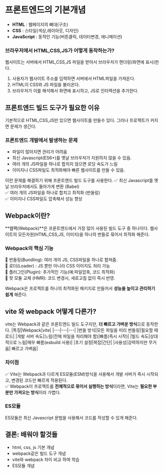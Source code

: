 # 프론트엔드의 기본개념

- **HTML** : 웹페이지의 뼈대(구조)
- **CSS** : 스타일(색상,레이아웃, 디자인)
- **JavaScript** : 동적인 기능(버튼클릭, 데이터변경, 애니메이션)

### 브라우저에서 HTML,CSS,JS가 어떻게 동작하는가?

웹사이트는 서버에서 HTML,CSS,JS 파일을 받아서 브라우저가 렌더링(화면에 표시)한다.

1. 사용자가 웹사이트 주소를 입력하면 서버에서 HTML파일을 가져온다.
2. HTML이 CSS와 JS 파일을 불러온다.
3. 브라우저가 이를 해석해서 화면에 표시하고, JS로 인터렉션을 추가한다.

## 프론트엔드 빌드 도구가 필요한 이유

기본적으로 HTML,CSS,JS만 있으면 웹사이트를 만들수 있다. 그러나 프로젝트가 커지면 문제가 생긴다.

### 프론트엔드 개발에서 발생하는 문제

- 파일이 많아지면 관리가 어려움
- 최신 Javascript(ES6+)를 옛날 브라우저가 지원하지 않을 수 있음.
- 여러 개의 JS파일을 하나로 합치지 않으면 로딩 속도가 느림
- 이미지나 CSS파일도 최적화해야 빠른 웹사이트를 만들 수 있음.

이런 문제를 해결하기 위해 프론트엔드 빌드 도구를 사용한다.
:white_check_mark: 최신 Javascript를 옛날 브라우저에서도 돌아가게 변환 (Babel)<br>
:white_check_mark: 여러 개의 JS파일을 하나로 합치고 최적화 (번들링)<br>
:white_check_mark: 이미지나 CSS파일도 압축해서 성능 향상<br>

## Webpack이란?

**웹팩(Webpack)**은 프론트엔드에서 가장 많이 사용된 빌드 도구 중 하나이다.
웹사이트의 모든자원(HTML,CSS,JS, 이미지)을 하나의 번들로 묶어서 최적화 해준다.

### Webpack의 핵심 기능

:rocket: 번들링(Bundling): 여러 개의 JS, CSS파일을 하나로 합쳐줌.<br>
:rocket: 로더(Loader) : JS 뿐만 아니라 CSS 이미지도 처리 가능<br>
:rocket: 플러그인(Plugin): 추가적인 기능(예:파일압축, 코드 최적화)<br>
:rocket: 핫 모듈 교체 (HMR): 코드 변경시, 새로고침 없이 즉시 반영.<br>

Webpack은 프로젝트를 하나의 최적화된 패키지로 만들어서 **성능을 높이고 관리하기 쉽게** 해준다.

## vite 와 webpack 어떻게 다른가?

vite는 Webpack과 같은 프론트엔드 빌드 도구지만, **더 빠르고 가벼운 방식**으로 동작한다.
|특징|Webpack|vite|
|---|---|---|
|번들 방식|모든 파일을 미리 번들링|필요할 때 로드|
|개발 서버 속도|느림(전체 파일을 처리해야 함)|빠름(즉시 시작)|
|빌드 속도|상대적으로 느림|매우 빠름(esbuild 사용)|
|초기 설정|복잡|간단|
|사용성|강력하지만 무거움| 빠르고 가벼움|

### 차이점

:white_check_mark: Vite는 Webpack과 다르게 ES모듈(ESM)방식을 사용해서 개발 서버가 즉시 시작되고, 변경된 코드만 빠르게 적용된다.<br>
:white_check_mark: Webpack이 프로젝트를 **전체적으로 묶어서 실행하는 방식**이라면, Vite는 **필요한 부분만 가져오는 방식**이라 가볍다.

### ES모듈

ES모듈은 최신 Javascript 문법을 사용해서 코드를 작성할 수 있게 해준다.

## 결론: 배워야 할것들

- html, css, js 기본 개념
- webpack같은 빌드 도구 개념
- vite와 webpack 차이 비교 하여 학습
- ES모듈 개념
